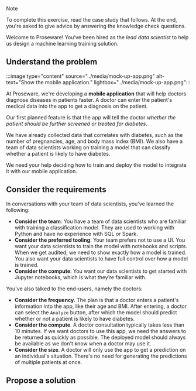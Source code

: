 > [!Note]
> To complete this exercise, read the case study that follows. At the end, you're asked to give advice by answering the knowledge check questions.

Welcome to Proseware! You've been hired as the *lead data scientist* to help us design a machine learning training solution.

## Understand the problem

:::image type="content" source="../media/mock-up-app.png" alt-text="Show the mobile application." lightbox="../media/mock-up-app.png":::

At Proseware, we're developing a **mobile application** that will help doctors diagnose diseases in patients faster. A doctor can enter the patient's medical data into the app to get a diagnosis on the patient.

Our first planned feature is that the app will tell the doctor *whether the patient should be further screened or treated for diabetes*.

We have already collected data that correlates with diabetes, such as the number of pregnancies, age, and body mass index (BMI). We also have a team of data scientists working on training a model that can classify whether a patient is likely to have diabetes.

We need your help deciding how to train and deploy the model to integrate it with our mobile application.

## Consider the requirements

In conversations with your team of data scientists, you've learned the following:

- **Consider the team**: You have a team of data scientists who are familiar with training a classification model. They are used to working with Python and have no experience with SQL or Spark.
- **Consider the preferred tooling**: Your team prefers not to use a UI. You want your data scientists to train the model with notebooks and scripts. When we get audited, we need to show exactly how a model is trained. You also want your data scientists to have full control over how a model is trained.
- **Consider the compute**: You want our data scientists to get started with Jupyter notebooks, which is what they’re familiar with.

You've also talked to the end-users, namely the doctors:

- **Consider the frequency**. The plan is that a doctor enters a patient's information into the app, like their age and BMI. After entering, a doctor can select the `Analyze` button, after which the model should predict whether or not a patient is likely to have diabetes.
- **Consider the compute**. A doctor consultation typically takes less than 10 minutes. If we want doctors to use this app, we need the answers to be returned as quickly as possible. The deployed model should always be available as we don't know when a doctor may use it.
- **Consider the size**. A doctor will only use the app to get a prediction on an individual's situation. There's no need for generating the predictions of multiple patients at once.

## Propose a solution
